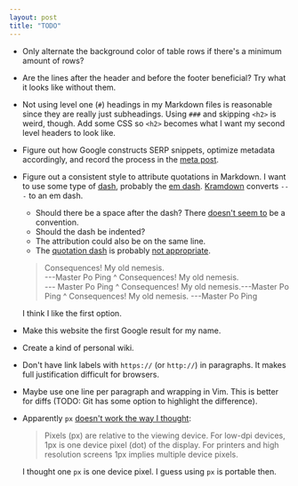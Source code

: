 ```yaml
---
layout: post
title: "TODO"
---
```


*   Only alternate the background color of table rows if there's a minimum amount of rows?
*   Are the lines after the header and before the footer beneficial?  Try what it looks
    like without them.
*   Not using level one (`#`) headings in my Markdown files is reasonable since they are
    really just subheadings.  Using `###` and skipping `<h2>` is weird, though.  Add some
    CSS so `<h2>` becomes what I want my second level headers to look like.
*   Figure out how Google constructs SERP snippets, optimize metadata accordingly, and
    record the process in the [meta post][meta].
*   Figure out a consistent style to attribute quotations in Markdown.  I want to use some
    type of [dash][], probably the [em dash][].  [Kramdown][1] converts `---` to an em
    dash.
    *   Should there be a space after the dash?  There [doesn't seem to][2] be a
        convention.
    *   Should the dash be indented?
    *   The attribution could also be on the same line.
    *   The [quotation dash][] is probably [not appropriate][3].

    >   Consequences! My old nemesis.  
    ---Master Po Ping
    ^
    >   Consequences! My old nemesis.  
    --- Master Po Ping
    ^
    >   Consequences! My old nemesis.---Master Po Ping
    ^
    >   Consequences! My old nemesis. ---Master Po Ping

    I think I like the first option.

*   Make this website the first Google result for my name.
*   Create a kind of personal wiki.
*   Don't have link labels with `https://` (or `http://`) in paragraphs.  It makes full
    justification difficult for browsers.
*   Maybe use one line per paragraph and wrapping in Vim.  This is better for diffs (TODO:
    Git has some option to highlight the difference).
*   Apparently `px` [doesn't work the way I thought][4]:
    >   Pixels (px) are relative to the viewing device.  For low-dpi devices, 1px is one
    >   device pixel (dot) of the display.  For printers and high resolution screens 1px
    >   implies multiple device pixels.

    I thought one `px` is one device pixel.  I guess using `px` is portable then.

[meta]: /jekyll/2017/09/02/meta.html
[dash]: https://en.wikipedia.org/wiki/Dash
[em dash]: https://en.wikipedia.org/wiki/Dash#Em_dash
[1]: https://kramdown.gettalong.org/syntax.html#typographic-symbols
[2]: https://english.stackexchange.com/q/28601
[quotation dash]: https://en.wikipedia.org/wiki/Quotation_mark#Quotation_dash
[3]: https://english.stackexchange.com/q/28601#comment142336_59320
[4]: https://www.w3schools.com/cssref/css_units.asp

<!-- vim: set tw=90 sts=-1 sw=4 et spell: -->
